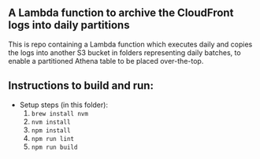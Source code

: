 A Lambda function to archive the CloudFront logs into daily partitions
----------------------------------------------------------------------
This is repo containing a Lambda function which executes daily and copies the logs into another S3 bucket in folders representing daily batches, to enable a partitioned Athena table to be placed over-the-top.

## Instructions to build and run:
 - Setup steps (in this folder):
   1. `brew install nvm`
   2. `nvm install`
   3. `npm install`
   4. `npm run lint`
   5. `npm run build`
   
